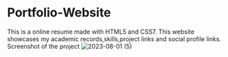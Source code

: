 # Portfolio-Website
This is a online resume made with HTML5 and CSS7. This website showcases my academic records,skills,project links and social profile links.
Screenshot of the project
![2023-08-01 (5)](https://github.com/nehaSamipa8/Portfolio-Website/assets/112778133/d02ceed5-7911-407a-8fb8-0a786b77b168)
